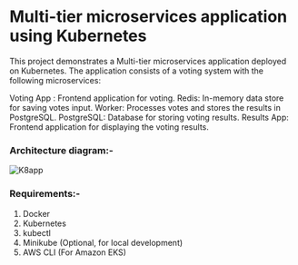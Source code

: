 # Multi-tier microservices application using Kubernetes

This project demonstrates a Multi-tier microservices application deployed on Kubernetes. The application consists of a voting system with the following microservices:

Voting App : Frontend application for voting.
Redis: In-memory data store for saving votes input.
Worker: Processes votes and stores the results in PostgreSQL.
PostgreSQL: Database for storing voting results.
Results App: Frontend application for displaying the voting results.

### Architecture diagram:-

![K8app](https://github.com/user-attachments/assets/1987beea-bd71-4e73-b944-c47f65e6630b)

### Requirements:-
1. Docker
2. Kubernetes
3. kubectl
4. Minikube (Optional, for local development)
5. AWS CLI (For Amazon EKS)

